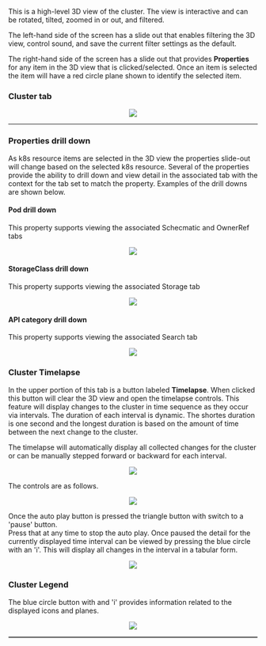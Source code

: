 
This is a high-level 3D view of the cluster.  The view is interactive and can be rotated, tilted, zoomed in or out, and filtered.  

The left-hand side of the screen has a slide out that enables filtering the 3D view, control sound, and save the current filter settings as the default.

The right-hand side of the screen has a slide out that provides __Properties__ for any item in the 3D view that is clicked/selected.  Once an item is selected the item will have a red circle plane shown to identify the selected item.


### Cluster tab

<p align="center">
  <img style="float: center;" src="https://raw.githubusercontent.com/k8svisual/vpk-docs/master/docs/images/tab_cluster.png">
</p>

---

### Properties drill down

As k8s resource items are selected in the 3D view the properties slide-out will change based on the selected k8s resource.
Several of the properties provide the ability to drill down and view detail in the associated tab with the context for the 
tab set to match the property.  Examples of the drill downs are shown below.

#### Pod drill down

This property supports viewing the associated Schecmatic and OwnerRef tabs

<p align="center">
  <img style="float: center;" src="https://raw.githubusercontent.com/k8svisual/vpk-docs/master/docs/images/tab_cluster_drill_down1.png">
</p>

#### StorageClass drill down

This property supports viewing the associated Storage tab

<p align="center">
  <img style="float: center;" src="https://raw.githubusercontent.com/k8svisual/vpk-docs/master/docs/images/tab_cluster_drill_down3.png">
</p>

#### API category drill down

This property supports viewing the associated Search tab

<p align="center">
  <img style="float: center;" src="https://raw.githubusercontent.com/k8svisual/vpk-docs/master/docs/images/tab_cluster_drill_down4.png">
</p>



### Cluster Timelapse

In the upper portion of this tab is a button labeled __Timelapse__.  When clicked this button will clear the 3D view and open the timelapse controls. This feature will display changes to the cluster in time sequence as they occur via intervals. The duration of each interval is dynamic.  The shortes duration is one second and the longest duration is based on the amount of time between the next change to the cluster.

The timelapse will automatically display all collected changes for the cluster or can be manually stepped forward or backward 
for each interval.  

<p align="center">
  <img style="float: center;" src="https://raw.githubusercontent.com/k8svisual/vpk-docs/master/docs/images/tab_cluster_timelapse.png">
</p>

The controls are as follows. 

<p align="center">
  <img style="float: center;" src="https://raw.githubusercontent.com/k8svisual/vpk-docs/master/docs/images/tab_cluster_timelapse_controls.png">
</p>

Once the auto play button is pressed the triangle button with switch to a 'pause' button.  
Press that at any time to stop the auto play.  Once paused the detail for the currently displayed time interval can be 
viewed by pressing the blue circle with an 'i'.  This will display all changes in the interval in a tabular form.

<p align="center">
  <img style="float: center;" src="https://raw.githubusercontent.com/k8svisual/vpk-docs/master/docs/images/tab_cluster_timelapse_detail.png">
</p>


### Cluster Legend

The blue circle button with and 'i' provides information related to the displayed icons and planes.  


<p align="center">
  <img style="float: center;" src="https://raw.githubusercontent.com/k8svisual/vpk-docs/master/docs/images/tab_cluster_legend.png">
</p>

<hr style="border:1px solid #aaaaaa">

